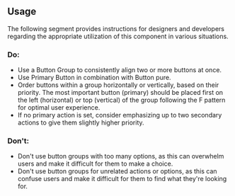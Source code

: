 <ComponentHeading name="Button Group"></ComponentHeading>

<TableOfContents></TableOfContents>

## Usage

The following segment provides instructions for designers and developers regarding the appropriate utilization of this
component in various situations.

### Do:

- Use a Button Group to consistently align two or more buttons at once.
- Use Primary Button in combination with Button pure.
- Order buttons within a group horizontally or vertically, based on their priority. The most important button (primary)
  should be placed first on the left (horizontal) or top (vertical) of the group following the F pattern for optimal
  user experience.
- If no primary action is set, consider emphasizing up to two secondary actions to give them slightly higher priority.

### Don't:

- Don't use button groups with too many options, as this can overwhelm users and make it difficult for them to make a
  choice.
- Don't use button groups for unrelated actions or options, as this can confuse users and make it difficult for them to
  find what they're looking for.
